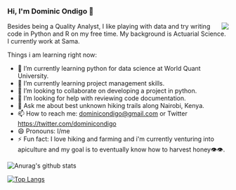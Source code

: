 ### Hi, I'm Dominic Ondigo 👋

<img align="right" src="https://github.com/dominicondigo/dominicondigo/blob/master/IMG-20210905-WA0201 (1).jpg">

Besides being a Quality Analyst, I like playing with data and try writing code in Python and R on my free time. My background is Actuarial Science. I currently work at Sama.

Things i am learning right now:

- 🔭 I’m currently learning python for data science at World Quant University.
- 🌱 I’m currently learning project management skills.
- 👯 I’m looking to collaborate on developing a project in python.
- 🤔 I’m looking for help with reviewing code documentation.
- 💬 Ask me about best unknown hiking trails along Nairobi, Kenya.
- 📫 How to reach me: dominicondigo@gmail.com or Twitter https://twitter.com/dominicondigo
- 😄 Pronouns: I/me
- ⚡ Fun fact: I love hiking and farming and i'm currently venturing into apiculture and my goal is to eventually know how to harvest honey👁👁.


![Anurag's github stats](https://github-readme-stats.vercel.app/api?username=dominicondigo&show_icons=true&theme=radical)

[![Top Langs](https://github-readme-stats.vercel.app/api/top-langs/?username=dominicondigo)](https://github.com/dominicondigo/github-readme-stats)

<!--
**dominicondigo/dominicondigo** is a ✨ _special_ ✨ repository because its `README.md` (this file) appears on your GitHub profile.
